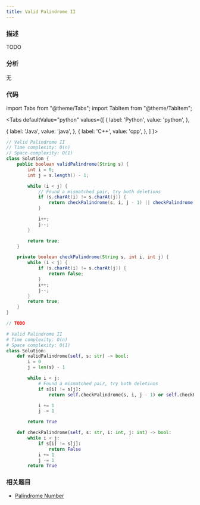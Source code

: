 ```yaml
---
title: Valid Palindrome II
---
```


### 描述

TODO

### 分析

无

### 代码

import Tabs from "@theme/Tabs";
import TabItem from "@theme/TabItem";

<Tabs
defaultValue="python"
values={[
{ label: 'Python', value: 'python', },

{ label: 'Java', value: 'java', },
{ label: 'C++', value: 'cpp', },
]
}>
<TabItem value="java">

```java
// Valid Palindrome II
// Time complexity: O(n)
// Space complexity: O(1)
class Solution {
    public boolean validPalindrome(String s) {
        int i = 0;
        int j = s.length() - 1;

        while (i < j) {
            // Found a mismatched pair, try both deletions
            if (s.charAt(i) != s.charAt(j)) {
                return checkPalindrome(s, i, j - 1) || checkPalindrome(s, i + 1, j);
            }

            i++;
            j--;
        }

        return true;
    }

    private boolean checkPalindrome(String s, int i, int j) {
        while (i < j) {
            if (s.charAt(i) != s.charAt(j)) {
                return false;
            }
            i++;
            j--;
        }
        return true;
    }
}
```

</TabItem>
<TabItem value="cpp">

```cpp
// TODO
```

</TabItem>

<TabItem value="python">

```python
# Valid Palindrome II
# Time complexity: O(n)
# Space complexity: O(1)
class Solution:
    def validPalindrome(self, s: str) -> bool:
        i = 0
        j = len(s) - 1

        while i < j:
            # Found a mismatched pair, try both deletions
            if s[i] != s[j]:
                return self.checkPalindrome(s, i, j - 1) or self.checkPalindrome(s, i + 1, j)

            i += 1
            j -= 1

        return True

    def checkPalindrome(self, s: str, i: int, j: int) -> bool:
        while i < j:
            if s[i] != s[j]:
                return False
            i += 1
            j -= 1
        return True
```

</TabItem>
</Tabs>

### 相关题目

- [Palindrome Number](simulation/palindrome-number.md)
